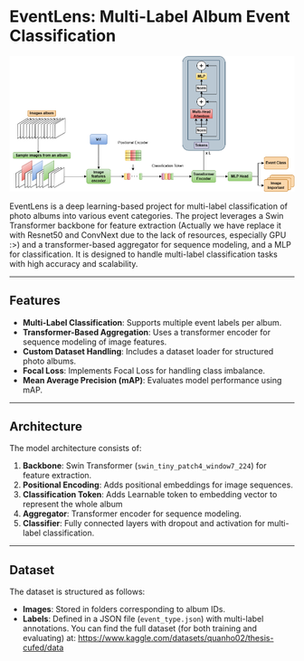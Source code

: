 # EventLens: Multi-Label Album Event Classification

![Architecture](architecture.png)

EventLens is a deep learning-based project for multi-label classification of photo albums into various event categories. The project leverages a Swin Transformer backbone for feature extraction (Actually we have replace it with Resnet50 and ConvNext due to the lack of resources, especially GPU :>) and a transformer-based aggregator for sequence modeling, and a MLP for classification. It is designed to handle multi-label classification tasks with high accuracy and scalability.

---

## Features

- **Multi-Label Classification**: Supports multiple event labels per album.
- **Transformer-Based Aggregation**: Uses a transformer encoder for sequence modeling of image features.
- **Custom Dataset Handling**: Includes a dataset loader for structured photo albums.
- **Focal Loss**: Implements Focal Loss for handling class imbalance.
- **Mean Average Precision (mAP)**: Evaluates model performance using mAP.

---

## Architecture

The model architecture consists of:
1. **Backbone**: Swin Transformer (`swin_tiny_patch4_window7_224`) for feature extraction.
2. **Positional Encoding**: Adds positional embeddings for image sequences.
4. **Classification Token**: Adds Learnable token to embedding vector to represent the whole album
3. **Aggregator**: Transformer encoder for sequence modeling.
4. **Classifier**: Fully connected layers with dropout and activation for multi-label classification.

---

## Dataset

The dataset is structured as follows:
- **Images**: Stored in folders corresponding to album IDs.
- **Labels**: Defined in a JSON file (`event_type.json`) with multi-label annotations.
You can find the full dataset (for both training and evaluating) at: https://www.kaggle.com/datasets/quanho02/thesis-cufed/data
